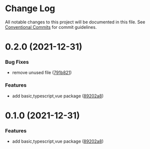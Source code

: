 # Change Log

All notable changes to this project will be documented in this file.
See [Conventional Commits](https://conventionalcommits.org) for commit guidelines.

# 0.2.0 (2021-12-31)


### Bug Fixes

* remove unused file ([791b821](https://github.com/ljy-code/eslint-config/commit/791b8219ecb46edb64fc0fd3a25ae324aafe5b53))


### Features

* add basic,typescript,vue package ([89202a8](https://github.com/ljy-code/eslint-config/commit/89202a855204496f3b9966cc9cb2ee019bb2a41e))





# 0.1.0 (2021-12-31)


### Features

* add basic,typescript,vue package ([89202a8](https://github.com/ljy-code/eslint-config/commit/89202a855204496f3b9966cc9cb2ee019bb2a41e))
